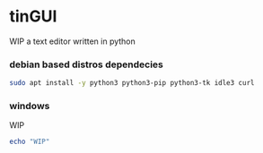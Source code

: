 # tinGUI
WIP a text editor written in python

### debian based distros dependecies
```bash
sudo apt install -y python3 python3-pip python3-tk idle3 curl
```

### windows
WIP
```powershell
echo "WIP"
```
